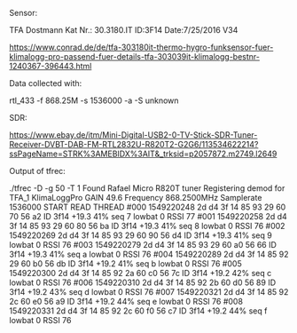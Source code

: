 Sensor:

TFA Dostmann
Kat Nr.: 30.3180.IT
ID:3F14
Date:7/25/2016
V34

https://www.conrad.de/de/tfa-303180it-thermo-hygro-funksensor-fuer-klimalogg-pro-passend-fuer-details-tfa-303039it-klimalogg-bestnr-1240367-396443.html


Data collected with:

rtl_433 -f 868.25M -s 1536000 -a -S unknown


SDR:

https://www.ebay.de/itm/Mini-Digital-USB2-0-TV-Stick-SDR-Tuner-Receiver-DVBT-DAB-FM-RTL2832U-R820T2-G2G6/113534622214?ssPageName=STRK%3AMEBIDX%3AIT&_trksid=p2057872.m2749.l2649


Output of tfrec:

./tfrec -D -g 50 -T 1
Found Rafael Micro R820T tuner
Registering demod for TFA_1 KlimaLoggPro
GAIN 49.6
Frequency 868.2500MHz
Samplerate 1536000
START READ THREAD
#000 1549220248  2d d4 3f 14 85 93 29 60 70 56 a2           ID 3f14 +19.3 41%  seq 7 lowbat 0 RSSI 77
#001 1549220258  2d d4 3f 14 85 93 29 60 80 56 ba           ID 3f14 +19.3 41%  seq 8 lowbat 0 RSSI 76
#002 1549220269  2d d4 3f 14 85 93 29 60 90 56 d4           ID 3f14 +19.3 41%  seq 9 lowbat 0 RSSI 76
#003 1549220279  2d d4 3f 14 85 93 29 60 a0 56 66           ID 3f14 +19.3 41%  seq a lowbat 0 RSSI 76
#004 1549220289  2d d4 3f 14 85 92 29 60 b0 56 db           ID 3f14 +19.2 41%  seq b lowbat 0 RSSI 76
#005 1549220300  2d d4 3f 14 85 92 2a 60 c0 56 7c           ID 3f14 +19.2 42%  seq c lowbat 0 RSSI 76
#006 1549220310  2d d4 3f 14 85 92 2b 60 d0 56 89           ID 3f14 +19.2 43%  seq d lowbat 0 RSSI 76
#007 1549220321  2d d4 3f 14 85 92 2c 60 e0 56 a9           ID 3f14 +19.2 44%  seq e lowbat 0 RSSI 76
#008 1549220331  2d d4 3f 14 85 92 2c 60 f0 56 c7           ID 3f14 +19.2 44%  seq f lowbat 0 RSSI 76
